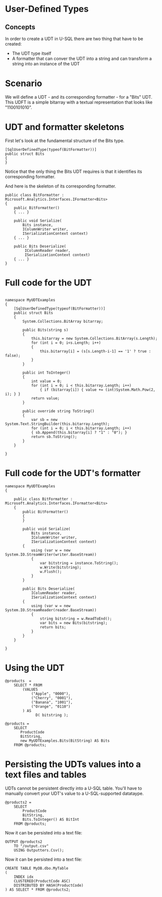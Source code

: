# User-Defined Types

## Concepts

In order to create a UDT in U-SQL there are two thing that have to be created:
* The UDT type itself
* A formatter that can conver the UDT into a string and can transform a string into an instance of the UDT

# Scenario

We will define a UDT - and its corresponding formatter - for a "Bits" UDT. This UDFT is a simple bitarray with a textual representation that looks like "1100101010".

# UDT and formatter skeletons

First let's look at the fundamental structure of the Bits type. 

```
[SqlUserDefinedType(typeof(BitFormatter))]
public struct Bits
{
}
```

Notice that the only thing the Bits UDT requires is that it identifies its corresponding formatter.

And here is the skeleton of its corresponding formatter.

```
public class BitFormatter : Microsoft.Analytics.Interfaces.IFormatter<Bits>
{
    public BitFormatter()
    { ... }

    public void Serialize(
        Bits instance,
        IColumnWriter writer,
        ISerializationContext context)
    { ... }

    public Bits Deserialize(
         IColumnReader reader,
         ISerializationContext context)
    { ... }
}
```

# Full code for the UDT 

```

namespace MyUDTExamples
{
    [SqlUserDefinedType(typeof(BitFormatter))]
    public struct Bits
    {
        System.Collections.BitArray bitarray;
    
        public Bits(string s)
        {
            this.bitarray = new System.Collections.BitArray(s.Length);
            for (int i = 0; i<s.Length; i++)
            {
                this.bitarray[i] = (s[s.Length-i-1] == '1' ? true : false);
            }
        }
    
        public int ToInteger()
        {
            int value = 0;
            for (int i = 0; i < this.bitarray.Length; i++)
                { if (bitarray[i]) { value += (int)System.Math.Pow(2, i); } }
            return value;
        }
    
        public override string ToString()
        {
            var sb = new System.Text.StringBuilder(this.bitarray.Length);
            for (int i = 0; i < this.bitarray.Length; i++)
            { sb.Append(this.bitarray[i] ? "1" : "0"); }
            return sb.ToString();
        }
    }

}
```

# Full code for the UDT's formatter

```
namespace MyUDTExamples
{

    public class BitFormatter : Microsoft.Analytics.Interfaces.IFormatter<Bits>
    {
        public BitFormatter()
        {
        }
    
        public void Serialize(
            Bits instance,
            IColumnWriter writer,
            ISerializationContext context)
        {
            using (var w = new System.IO.StreamWriter(writer.BaseStream))
            {
                var bitstring = instance.ToString();
                w.Write(bitstring);
                w.Flush();
            }
        }
    
        public Bits Deserialize(
            IColumnReader reader,
            ISerializationContext context)
        {
            using (var w = new System.IO.StreamReader(reader.BaseStream))
            {
                string bitstring = w.ReadToEnd();
                var bits = new Bits(bitstring);
                return bits;
            }
        }
    }

}
```

# Using the UDT

```
@products  = 
    SELECT * FROM 
        (VALUES
            ("Apple", "0000"),
            ("Cherry", "0001"),
            ("Banana", "1001"),
            ("Orange", "0110")
        ) AS 
              D( bitstring );

@products = 
    SELECT 
       ProductCode
       BitString, 
       new MyUDTExamples.Bits(BitString) AS Bits
    FROM @products;
```

# Persisting the UDTs values into a text files and tables

UDTs cannot be persistent directly into a U-SQL table. You'll have to manually convert your UDT's value to a U-SQL-supported datataype. 

```
@products2 = 
    SELECT 
        ProductCode
        BitString, 
        Bits.ToInteger() AS BitInt
    FROM @products;
```

Now it can be persisted into a text file:

```
OUTPUT @products2
    TO "/output.csv"
    USING Outputters.Csv();
```

Now it can be persisted into a text file:


```
CREATE TABLE MyDB.dbo.MyTable
( 
    INDEX idx  
    CLUSTERED(ProductCode ASC)
    DISTRIBUTED BY HASH(ProductCode) 
) AS SELECT * FROM @products2;
```

